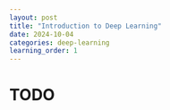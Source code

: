 ```yaml
---
layout: post
title: "Introduction to Deep Learning"
date: 2024-10-04
categories: deep-learning
learning_order: 1
---
```


# TODO